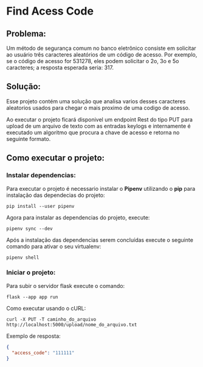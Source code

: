 # Find Acess Code

## Problema:
Um método de segurança comum no banco eletrônico consiste em solicitar ao usuário três caracteres
aleatórios de um código de acesso. Por exemplo, se o código de acesso for 531278, eles podem solicitar o 2o,
3o e 5o caracteres; a resposta esperada seria: 317.

## Solução:
Esse projeto contém uma solução que analisa varios desses caracteres aleatorios usados para chegar o mais proximo de uma
codigo de acesso.

Ao executar o projeto ficará disponivel um endpoint Rest do tipo PUT para upload de um arquivo de texto com as entradas 
keylogs e internamente é executado um algoritmo que procura a chave de acesso e retorna no seguinte formato.

## Como executar o projeto:

### Instalar dependencias: 

Para executar o projeto é necessario instalar o **Pipenv** utilizando o **pip** para instalação das dependecias do 
projeto:

```
pip install --user pipenv
```

Agora para instalar as dependencias do projeto, execute:

```
pipenv sync --dev  
```

Após a instalação das dependencias serem concluídas execute o seguinte comando para ativar o seu virtualenv:

```
pipenv shell 
```

### Iniciar o projeto:

Para subir o servidor flask execute o comando:

```
flask --app app run
```
 
Como executar usando o cURL:

```
curl -X PUT -T caminho_do_arquivo http://localhost:5000/upload/nome_do_arquivo.txt
```

Exemplo de resposta:

```json
{
  "access_code": "111111"
}
```

